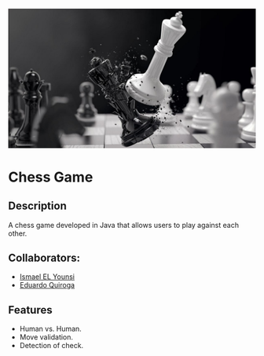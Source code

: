 ![Top Image](/imagenes/chessfight.jpeg)
# Chess Game

## Description
A chess game developed in Java that allows users to play against each other.
## Collaborators:
- [Ismael EL Younsi](https://github.com/IsmaelYM)
- [Eduardo Quiroga](https://github.com/EduardoQG)
## Features
- Human vs. Human.
- Move validation.
- Detection of check.

